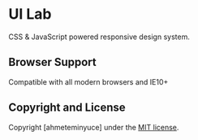 # UI Lab

CSS & JavaScript powered responsive design system.

## Browser Support

Compatible with all modern browsers and IE10+


## Copyright and License

Copyright [ahmeteminyuce] under the [MIT license](LICENSE).
